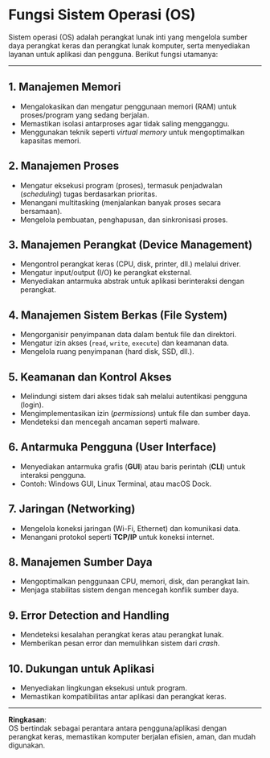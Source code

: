 # Fungsi Sistem Operasi (OS)

Sistem operasi (OS) adalah perangkat lunak inti yang mengelola sumber daya perangkat keras dan perangkat lunak komputer, serta menyediakan layanan untuk aplikasi dan pengguna. Berikut fungsi utamanya:

---

## 1. Manajemen Memori  
- Mengalokasikan dan mengatur penggunaan memori (RAM) untuk proses/program yang sedang berjalan.  
- Memastikan isolasi antarproses agar tidak saling mengganggu.  
- Menggunakan teknik seperti *virtual memory* untuk mengoptimalkan kapasitas memori.

## 2. Manajemen Proses  
- Mengatur eksekusi program (proses), termasuk penjadwalan (*scheduling*) tugas berdasarkan prioritas.  
- Menangani multitasking (menjalankan banyak proses secara bersamaan).  
- Mengelola pembuatan, penghapusan, dan sinkronisasi proses.

## 3. Manajemen Perangkat (Device Management)  
- Mengontrol perangkat keras (CPU, disk, printer, dll.) melalui driver.  
- Mengatur input/output (I/O) ke perangkat eksternal.  
- Menyediakan antarmuka abstrak untuk aplikasi berinteraksi dengan perangkat.

## 4. Manajemen Sistem Berkas (File System)  
- Mengorganisir penyimpanan data dalam bentuk file dan direktori.  
- Mengatur izin akses (`read`, `write`, `execute`) dan keamanan data.  
- Mengelola ruang penyimpanan (hard disk, SSD, dll.).

## 5. Keamanan dan Kontrol Akses  
- Melindungi sistem dari akses tidak sah melalui autentikasi pengguna (login).  
- Mengimplementasikan izin (*permissions*) untuk file dan sumber daya.  
- Mendeteksi dan mencegah ancaman seperti malware.

## 6. Antarmuka Pengguna (User Interface)  
- Menyediakan antarmuka grafis (**GUI**) atau baris perintah (**CLI**) untuk interaksi pengguna.  
- Contoh: Windows GUI, Linux Terminal, atau macOS Dock.

## 7. Jaringan (Networking)  
- Mengelola koneksi jaringan (Wi-Fi, Ethernet) dan komunikasi data.  
- Menangani protokol seperti **TCP/IP** untuk koneksi internet.

## 8. Manajemen Sumber Daya  
- Mengoptimalkan penggunaan CPU, memori, disk, dan perangkat lain.  
- Menjaga stabilitas sistem dengan mencegah konflik sumber daya.

## 9. Error Detection and Handling  
- Mendeteksi kesalahan perangkat keras atau perangkat lunak.  
- Memberikan pesan error dan memulihkan sistem dari *crash*.

## 10. Dukungan untuk Aplikasi  
- Menyediakan lingkungan eksekusi untuk program.  
- Memastikan kompatibilitas antar aplikasi dan perangkat keras.

---

**Ringkasan**:  
OS bertindak sebagai perantara antara pengguna/aplikasi dengan perangkat keras, memastikan komputer berjalan efisien, aman, dan mudah digunakan.

